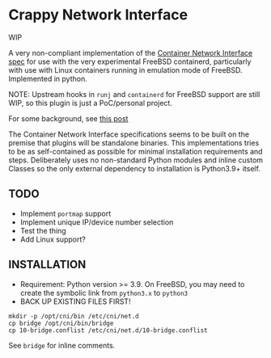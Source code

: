 # Crappy Network Interface

WIP


A very non-compliant implementation of the [Container Network
Interface](https://www.cni.dev/)
[spec](https://www.cni.dev/plugins/current/ipam/static/) for use with the very
experimental FreeBSD containerd, particularly with use with Linux containers
running in emulation mode of FreeBSD. Implemented in python.

NOTE: Upstream hooks in `runj` and `containerd` for FreeBSD support are still
WIP, so this plugin is just a PoC/personal project.

For some background, see [this
post](https://productionwithscissors.run/2022/09/04/containerd-linux-on-freebsd/)

The Container Network Interface specifications seems to be built on the
premise that plugins will be standalone binaries.
This implementations tries to be as self-contained as possible for minimal
installation requirements and steps. Deliberately uses no non-standard Python
modules and inline custom Classes so the only external dependency to
installation is Python3.9+ itself.


## TODO
* Implement `portmap` support
* Implement unique IP/device number selection
* Test the thing
* Add Linux support?

## INSTALLATION
* Requirement: Python version >= 3.9. On FreeBSD, you may need to create the
  symbolic link from `python3.x` to `python3`
* BACK UP EXISTING FILES FIRST!

```
mkdir -p /opt/cni/bin /etc/cni/net.d
cp bridge /opt/cni/bin/bridge
cp 10-bridge.conflist /etc/cni/net.d/10-bridge.conflist
```

See `bridge` for inline comments.
